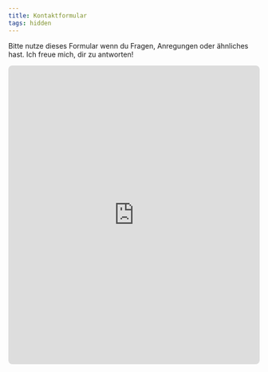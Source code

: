 ```yaml
---
title: Kontaktformular
tags: hidden
---
```


Bitte nutze dieses Formular wenn du Fragen, Anregungen oder ähnliches hast. Ich freue mich, dir zu antworten!

<div style="display: flex; justify-content: center; width: 100%;">
    <div style="max-width: 650px; width: 100%;">
        <iframe 
            src="https://n8n.itsnameless.de/form/24f95949-83be-4863-861b-ee682c9edc4f" 
            width="100%" 
            height="600px" 
            frameborder="0" 
            style="border: none; border-radius: 8px; background-color: var(--light);">
        </iframe>
    </div>
</div>

